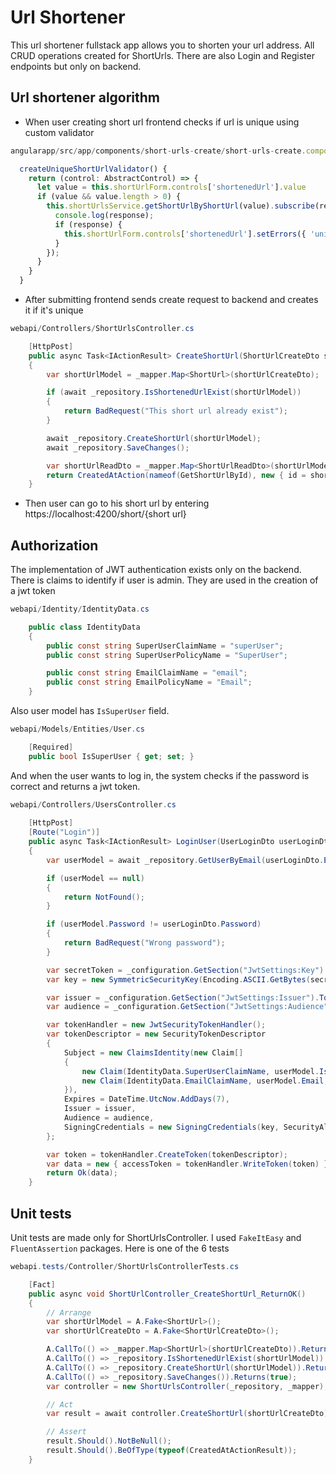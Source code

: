 # Url Shortener
This url shortener fullstack app allows you to shorten your url address. All CRUD operations created for ShortUrls. There are also Login and Register endpoints but only on backend.

## Url shortener algorithm
* When user creating short url frontend checks if url is unique using custom validator
```ts
angularapp/src/app/components/short-urls-create/short-urls-create.component.ts

  createUniqueShortUrlValidator() {
    return (control: AbstractControl) => {
      let value = this.shortUrlForm.controls['shortenedUrl'].value
      if (value && value.length > 0) {
        this.shortUrlsService.getShortUrlByShortUrl(value).subscribe(response => {
          console.log(response);
          if (response) {
            this.shortUrlForm.controls['shortenedUrl'].setErrors({ 'unique_error': 'Short url must be unique' });
          }
        });
      }
    }
  }
```
* After submitting frontend sends create request to backend and creates it if it's unique

```c#
webapi/Controllers/ShortUrlsController.cs

    [HttpPost]
    public async Task<IActionResult> CreateShortUrl(ShortUrlCreateDto shortUrlCreateDto)
    {
        var shortUrlModel = _mapper.Map<ShortUrl>(shortUrlCreateDto);

        if (await _repository.IsShortenedUrlExist(shortUrlModel))
        {
            return BadRequest("This short url already exist");
        }

        await _repository.CreateShortUrl(shortUrlModel);
        await _repository.SaveChanges();

        var shortUrlReadDto = _mapper.Map<ShortUrlReadDto>(shortUrlModel);
        return CreatedAtAction(nameof(GetShortUrlById), new { id = shortUrlReadDto.Id }, shortUrlReadDto);
    }
```

* Then user can go to his short url by entering https://localhost:4200/short/{short url}

## Authorization
The implementation of JWT authentication exists only on the backend.
There is claims to identify if user is admin. They are used in the creation of a jwt token

```c#
webapi/Identity/IdentityData.cs

    public class IdentityData
    {
        public const string SuperUserClaimName = "superUser";
        public const string SuperUserPolicyName = "SuperUser";

        public const string EmailClaimName = "email";
        public const string EmailPolicyName = "Email";
    }
```

Also user model has `IsSuperUser` field.

```c#
webapi/Models/Entities/User.cs

    [Required]
    public bool IsSuperUser { get; set; }
```

And when the user wants to log in, the system checks if the password is correct and returns a jwt token.

```c#
webapi/Controllers/UsersController.cs
    
    [HttpPost]
    [Route("Login")]
    public async Task<IActionResult> LoginUser(UserLoginDto userLoginDto)
    {
        var userModel = await _repository.GetUserByEmail(userLoginDto.Email);

        if (userModel == null)
        {
            return NotFound();
        }

        if (userModel.Password != userLoginDto.Password)
        {
            return BadRequest("Wrong password");
        }

        var secretToken = _configuration.GetSection("JwtSettings:Key").ToString();
        var key = new SymmetricSecurityKey(Encoding.ASCII.GetBytes(secretToken));

        var issuer = _configuration.GetSection("JwtSettings:Issuer").ToString();
        var audience = _configuration.GetSection("JwtSettings:Audience").ToString();

        var tokenHandler = new JwtSecurityTokenHandler();
        var tokenDescriptor = new SecurityTokenDescriptor
        {
            Subject = new ClaimsIdentity(new Claim[]
            {
                new Claim(IdentityData.SuperUserClaimName, userModel.IsSuperUser.ToString(), ClaimValueTypes.Boolean),
                new Claim(IdentityData.EmailClaimName, userModel.Email, ClaimValueTypes.String),
            }),
            Expires = DateTime.UtcNow.AddDays(7),
            Issuer = issuer,
            Audience = audience,
            SigningCredentials = new SigningCredentials(key, SecurityAlgorithms.HmacSha256Signature)
        };

        var token = tokenHandler.CreateToken(tokenDescriptor);
        var data = new { accessToken = tokenHandler.WriteToken(token) };
        return Ok(data);
    }
```

## Unit tests
Unit tests are made only for ShortUrlsController. I used `FakeItEasy` and `FluentAssertion` packages. Here is one of the 6 tests
```c#
webapi.tests/Controller/ShortUrlsControllerTests.cs

    [Fact]
    public async void ShortUrlController_CreateShortUrl_ReturnOK()
    {
        // Arrange
        var shortUrlModel = A.Fake<ShortUrl>();
        var shortUrlCreateDto = A.Fake<ShortUrlCreateDto>();

        A.CallTo(() => _mapper.Map<ShortUrl>(shortUrlCreateDto)).Returns(shortUrlModel);
        A.CallTo(() => _repository.IsShortenedUrlExist(shortUrlModel)).Returns(false);
        A.CallTo(() => _repository.CreateShortUrl(shortUrlModel)).Returns(Task.CompletedTask);
        A.CallTo(() => _repository.SaveChanges()).Returns(true);
        var controller = new ShortUrlsController(_repository, _mapper);

        // Act
        var result = await controller.CreateShortUrl(shortUrlCreateDto);

        // Assert
        result.Should().NotBeNull();
        result.Should().BeOfType(typeof(CreatedAtActionResult));
    }
```
